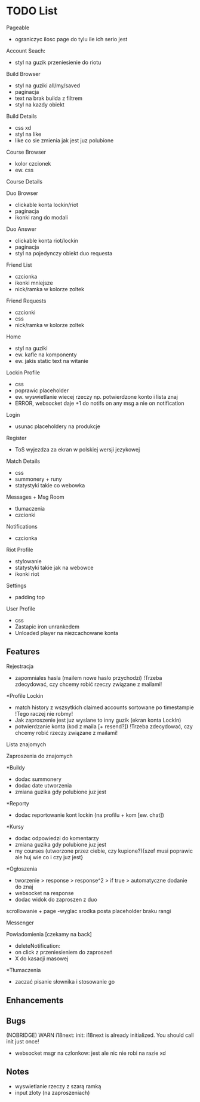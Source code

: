 # TODO List

Pageable

- ograniczyc ilosc page do tylu ile ich serio jest

Account Seach:

- styl na guzik przeniesienie do riotu

Build Browser

- styl na guziki all/my/saved
- paginacja
- text na brak builda z filtrem
- styl na kazdy obiekt

Build Details

- css xd
- styl na like
- like co sie zmienia jak jest juz polubione

Course Browser

- kolor czcionek
- ew. css

Course Details

Duo Browser

- clickable konta lockin/riot
- paginacja
- ikonki rang do modali

Duo Answer

- clickable konta riot/lockin
- paginacja
- styl na pojedynczy obiekt duo requesta

Friend List

- czcionka
- ikonki mniejsze
- nick/ramka w kolorze zoltek

Friend Requests

- czcionki
- css
- nick/ramka w kolorze zoltek

Home

- styl na guziki
- ew. kafle na komponenty
- ew. jakis static text na witanie

Lockin Profile

- css
- poprawic placeholder
- ew. wyswietlanie wiecej rzeczy np. potwierdzone konto i lista znaj
- ERROR, websocket daje +1 do notifs on any msg a nie on notification

Login

- usunac placeholdery na produkcje

Register

- ToS wyjezdza za ekran w polskiej wersji jezykowej

Match Details

- css
- summonery + runy
- statystyki takie co webowka

Messages + Msg Room

- tlumaczenia
- czcionki

Notifications

- czcionka

Riot Profile

- stylowanie
- statystyki takie jak na webowce
- ikonki riot

Settings

- padding top

User Profile

- css
- Zastapic iron unrankedem
- Unloaded player na niezcachowane konta

## Features

Rejestracja

- zapomniales hasla (mailem nowe haslo przychodzi) !Trzeba zdecydować, czy chcemy robić rzeczy związane z mailami!

\*Profile Lockin

- match history z wszsytkich claimed accounts sortowane po timestampie !Tego raczej nie robmy!
- Jak zaproszenie jest juz wyslane to inny guzik (ekran konta LockIn)
- potwierdzanie konta (kod z maila [+ resend?]) !Trzeba zdecydować, czy chcemy robić rzeczy związane z mailami!

Lista znajomych

Zaproszenia do znajomych

\*Buildy

- dodac summonery
- dodac date utworzenia
- zmiana guzika gdy polubione juz jest

\*Reporty

- dodac reportowanie kont lockin (na profilu + kom [ew. chat])

\*Kursy

- dodac odpowiedzi do komentarzy
- zmiana guzika gdy polubione juz jest
- my courses (utworzone przez ciebie, czy kupione?){szef musi poprawic ale huj wie co i czy juz jest}

\*Ogłoszenia

- tworzenie > response > response^2 > if true > automatyczne dodanie do znaj
- websocket na response
- dodac widok do zaproszen z duo

scrollowanie + page
-wyglac srodka posta
placeholder braku rangi

Messenger

Powiadomienia [czekamy na back]

- deleteNotification:
- on click z przeniesieniem do zaproszeń
- X do kasacji masowej

\*Tłumaczenia

- zaczać pisanie słownika i stosowanie go

## Enhancements

## Bugs

(NOBRIDGE) WARN i18next: init: i18next is already initialized. You should call init just once!

- websocket msgr na czlonkow: jest ale nic nie robi na razie xd

## Notes

- wyswietlanie rzeczy z szarą ramką
- input zloty (na zaproszeniach)
